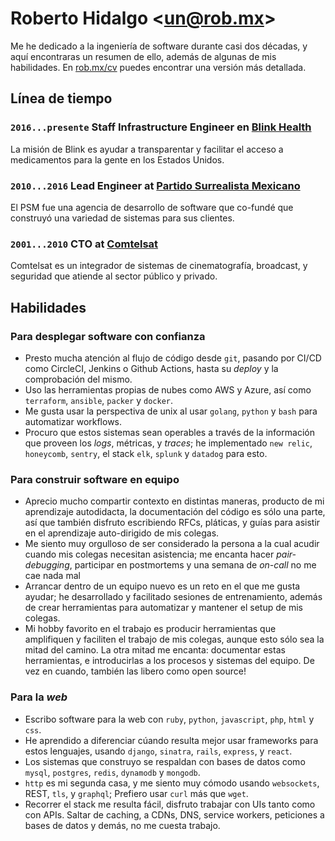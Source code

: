 # Roberto Hidalgo <[un@rob.mx](mailto:un@rob.mx)>

Me he dedicado a la ingeniería de software durante casi dos décadas, y aquí encontraras un resumen de ello, además de algunas de mis habilidades. En [rob.mx/cv](/cv) puedes encontrar una versión más detallada.

## Línea de tiempo

### `2016...presente` Staff Infrastructure Engineer en [Blink Health](https://www.blinkhealth.com)

La misión de Blink es ayudar a transparentar y facilitar el acceso a medicamentos para la gente en los Estados Unidos.

### `2010...2016` Lead Engineer at [Partido Surrealista Mexicano](https://surrealista.mx)

El PSM fue una agencia de desarrollo de software que co-fundé que construyó una variedad de sistemas para sus clientes.

### `2001...2010` CTO at [Comtelsat](http://www.comtelsat.com.mx/?lang=en)

Comtelsat es un integrador de sistemas de cinematografía, broadcast, y seguridad que atiende al sector público y privado.

## Habilidades

### Para desplegar software con confianza

- Presto mucha atención al flujo de código desde `git`, pasando por CI/CD como CircleCI, Jenkins o Github Actions, hasta su _deploy_ y la comprobación del mismo.
- Uso las herramientas propias de nubes como AWS y Azure, así como `terraform`, `ansible`, `packer` y `docker`.
- Me gusta usar la perspectiva de unix al usar `golang`, `python` y `bash` para automatizar workflows.
- Procuro que estos sistemas sean operables a través de la información que proveen los _logs_, métricas, y _traces_; he implementado `new relic`, `honeycomb`, `sentry`, el stack `elk`, `splunk` y `datadog` para esto.

### Para construir software en equipo

- Aprecio mucho compartir contexto en distintas maneras, producto de mi aprendizaje autodidacta, la documentación del código es sólo una parte, así que también disfruto escribiendo RFCs, pláticas, y guías para asistir en el aprendizaje auto-dirigido de mis colegas.
- Me siento muy orgulloso de ser considerado la persona a la cual acudir cuando mis colegas necesitan asistencia; me encanta hacer _pair-debugging_, participar en postmortems y una semana de _on-call_ no me cae nada mal
- Arrancar dentro de un equipo nuevo es un reto en el que me gusta ayudar; he desarrollado y facilitado sesiones de entrenamiento, además de crear herramientas para automatizar y mantener el setup de mis colegas.
- Mi hobby favorito en el trabajo es producir herramientas que amplifiquen y faciliten el trabajo de mis colegas, aunque esto sólo sea la mitad del camino. La otra mitad me encanta: documentar estas herramientas, e introducirlas a los procesos y sistemas del equipo. De vez en cuando, también las libero como open source!

### Para la _web_

- Escribo software para la web con `ruby`, `python`, `javascript`, `php`, `html` y `css`.
- He aprendido a diferenciar cúando resulta mejor usar frameworks para estos lenguajes, usando `django`, `sinatra`, `rails`, `express`, y `react`.
- Los sistemas que construyo se respaldan con bases de datos como `mysql`, `postgres`, `redis`, `dynamodb` y `mongodb`.
- `http` es mi segunda casa, y me siento muy cómodo usando `websockets`, REST, `tls`, y `graphql`; Prefiero usar `curl` más que `wget`.
- Recorrer el stack me resulta fácil, disfruto trabajar con UIs tanto como con APIs. Saltar de caching, a CDNs, DNS, service workers, peticiones a bases de datos y demás, no me cuesta trabajo.